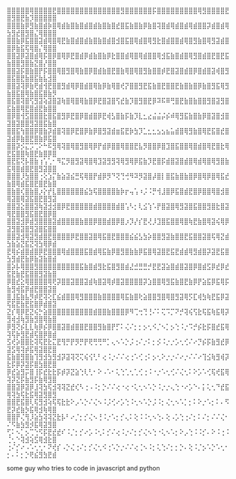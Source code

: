 ⣿⣿⣿⣿⣿⢿⣿⣿⣿⣿⣟⣿⣿⣿⣿⣿⣿⣿⣿⣿⣿⣿⣿⣿⣿⣻⣿⣿⣿⣿⣿⣿⡯⣿⣿⣿⣿⣿⣿⣿⣿⣿⢿⣻⣿⣿⣿⣿⣟⣿⣻⣿⣟⣷⡹⣿⣿⣿⣿⣿
⣿⣿⣿⣷⡿⣻⣷⣿⣾⡷⣿⢿⣾⣷⣿⣷⣿⣾⣿⣾⣷⣿⣷⣿⣞⣿⣯⣷⣿⣷⡿⣷⣿⢽⣿⣾⢿⣾⣿⣾⢿⣾⣿⣿⡽⣾⣿⣾⢿⣳⣻⣞⣿⣻⣿⣌⢿⣿⣿⣿
⣿⣿⣷⡿⣯⣿⣿⣽⣾⢿⣿⢿⣟⣷⣿⣾⣿⣾⣷⣿⣷⣿⣾⣿⣺⣿⣯⣿⢿⣾⣿⢿⣻⣗⣿⣾⣿⣿⣾⢿⣿⣻⣷⣿⢿⣻⣽⣾⣿⣿⡿⣷⣯⢯⢿⣿⡌⢿⣿⣿
⣿⣿⣽⡿⣽⣿⣾⢿⡯⣿⡿⣿⢿⡿⣟⣿⣾⡿⣾⣷⣿⣷⡿⣗⣿⣿⣾⢿⣿⢿⣾⣿⣿⢿⣺⣯⣷⣿⣾⣿⢿⣻⣿⣾⣿⣟⣿⣟⣯⣷⣿⣿⣻⣿⣷⣝⣿⡜⣿⣿
⣿⣿⣽⡯⣿⣷⣿⡟⡯⣿⣿⢿⣿⣻⣿⢿⣷⣿⡿⣿⣾⣷⣿⣟⣿⣷⢿⣿⢿⣿⣻⣷⣿⣿⡾⣟⣿⣽⣿⣾⣿⡿⣿⣾⣿⣽⢾⣿⣻⣿⣯⣿⣟⣷⣿⣯⣷⣧⣺⣿
⣿⣿⣽⢽⡿⣷⢟⣾⢺⣟⣿⣿⣻⣾⢿⡿⣿⣾⣿⢿⣷⡿⣷⢿⣿⢞⡝⣿⣿⣻⣟⣯⣷⣿⣟⣿⣿⣟⣷⣿⣷⣿⡿⣷⣿⣻⣯⢿⣻⣷⣿⣯⣿⢿⣷⣿⣯⣿⣷⡻
⣿⣯⣿⢽⣿⢫⣻⣽⢵⣽⣿⣽⢷⣿⢿⣿⢿⣷⣿⡿⣟⣿⣽⣿⢫⣞⣷⡹⣿⣻⣿⣟⡿⠽⠯⠿⢛⣿⣟⣷⣿⣷⣿⣿⣻⣿⣽⣻⣿⣯⣷⣿⢿⣟⣿⣾⣟⣷⣿⣿
⣿⡿⣿⢺⣫⣿⣿⣿⣗⣿⣯⣿⣻⡿⣟⣿⡿⣿⣾⣿⡿⣟⢾⣣⣿⣷⡯⣷⡹⣇⣂⣔⣬⣬⡬⡮⠾⢿⣻⣯⣷⣿⣷⡿⣿⣽⣿⣺⣿⣽⣿⣽⣿⣿⣻⣽⣿⣯⣷⣿
⣿⣿⣯⢳⣿⣿⡿⣿⣷⡽⣾⣿⢽⣿⡿⣟⣿⡿⣷⡿⣿⣻⣽⣾⣶⣯⣟⡷⣳⡹⣁⣂⣂⣢⣢⣦⣥⣾⣿⢿⣻⣷⣿⢿⣟⣯⣿⣞⣿⣽⣾⡿⣷⣿⣟⣿⣷⡿⣯⣿
⣿⣿⡽⡪⣍⡩⢉⠕⠓⠯⣻⢿⢽⣿⢿⣿⣻⣿⢿⡿⡟⣾⡿⣿⣿⢿⣿⣿⣟⣧⡻⣿⣿⡿⣿⣹⣿⣯⣿⣿⢿⣿⣾⣿⢿⣟⣿⣗⢿⣟⣯⣿⣿⢷⣿⣟⣷⣿⡿⣿
⣿⣟⣯⢝⡧⣿⣷⢰⢡⢁⠂⠻⣍⡻⣿⣻⣽⢿⣿⢿⣹⣽⣻⣻⢽⢿⣻⢿⡿⣯⣷⡹⣟⣿⡯⣾⣿⣽⣿⣾⣿⢿⣾⢿⣿⢿⣻⣿⣷⣯⢿⣿⣾⣿⣟⣿⣻⣽⣿⣿
⣿⣿⣿⡸⣳⣿⣿⢐⢕⣱⡍⣷⣵⣽⣮⣛⢯⢿⣿⡟⣾⡿⡻⠙⢝⢙⢚⠻⠽⡻⣽⣿⡼⣿⡇⣿⣯⣷⣿⣷⣿⡿⣿⢿⡿⣿⢿⣯⣞⣷⣿⢿⣾⣯⣿⣟⣿⣟⣷⣿
⣿⣷⣿⢎⣿⣷⣿⡰⡕⡞⣇⣿⣿⣿⣿⣿⣿⣮⣳⢯⣿⣿⣿⣿⣷⡷⡖⢤⢡⠰⡨⠨⡛⢺⣸⣿⡿⣯⣿⣾⣟⣿⡿⣿⣿⢿⣿⣺⣿⢿⣽⣿⢿⣽⣯⣿⣟⣿⣻⣽
⣿⣿⣽⣕⣿⣿⣽⢷⣽⣺⣺⣿⡿⣟⣿⣿⣿⣿⣿⣾⣿⣿⣿⣿⣾⣿⢡⠣⡂⢇⣪⢱⠡⡟⣿⣽⣿⢿⣻⣽⣿⣯⣿⣿⣻⣿⣗⣿⣽⢿⣟⣿⣿⣻⣯⣿⣟⣿⡿⣿
⣿⣿⣽⣺⡿⣾⣻⣿⣿⣿⣽⣾⣿⣿⣿⣿⣷⣿⣿⡿⣿⣿⣾⣿⡿⣿⡰⡹⡜⡎⣟⢜⡸⣹⣿⣯⣿⣿⢿⣿⢷⣟⣷⣿⢿⣽⢮⢿⡿⣽⣻⣿⣽⣿⣻⣽⣿⣯⣿⣿
⣿⣿⣽⣺⢿⣽⣻⣾⣿⣟⣿⣿⣿⣿⡿⣟⣿⣿⣽⣿⢿⣯⣿⣟⣿⣿⣿⣮⣮⣣⣳⡵⣿⣿⣻⣽⣷⣿⣿⣟⣯⣿⣿⣽⣿⢯⢿⣝⣾⣳⣷⣵⣝⣯⣝⢽⣳⢿⡿⣾
⣟⢿⡮⣾⣿⣾⣿⡿⣟⣿⣿⣿⢿⣾⣿⣿⣿⣯⣿⣾⢿⣯⣷⡿⣿⣻⣿⣷⣷⡿⣯⣿⢿⣽⣿⣟⣯⣟⣾⣾⢿⣻⣾⣿⡽⣽⣟⣯⣿⣳⣻⣾⣟⣷⡿⣷⣽⣷⣿⣾
⣿⡵⡧⢿⣿⣿⣻⣿⣿⣿⣿⣿⣿⣿⣿⣿⣯⣷⣿⣾⣻⣗⣯⣿⣻⣿⣾⣜⣚⣛⣛⡚⣟⣟⣽⣵⣿⣾⣿⣽⣿⡿⣿⣾⣫⡿⣞⡿⣞⣯⣟⣷⣟⣯⣿⣿⣻⣽⣷⣿
⡿⣿⣞⣕⢿⣿⣿⣿⣿⢿⢟⡽⣿⣿⣽⣿⣿⣽⣾⢷⣿⣽⢿⡾⣿⣽⣿⣿⣿⣿⡽⣱⣿⣿⢿⣻⣯⣷⣿⣟⣷⡿⡟⣵⣯⡿⣯⢿⡯⣷⣻⢾⣯⡿⣾⣟⣿⣿⣽⣿
⣿⣸⣯⣷⣧⡻⡾⣟⢽⢕⣏⣮⣾⣿⣿⢿⣻⣿⣿⣿⣷⣿⣿⣿⣿⢿⣯⣷⣿⢗⣵⣿⣿⣻⣿⢿⣿⣻⣽⢿⡫⣏⢾⣳⢷⣟⣯⡿⣽⢯⣯⣟⣷⣟⣯⣿⡿⣾⣿⣽
⣝⡎⢿⡿⣟⣝⢮⡓⣵⣿⣿⣿⣿⣿⣿⣿⣿⣿⣿⣾⣿⣿⣷⣿⣿⣿⡿⠻⢉⢒⢙⢘⠌⠅⢍⠩⡉⠝⡚⢽⢮⢫⣗⢯⣯⢷⣯⢿⡽⣻⢾⣺⢷⣻⣷⣻⣿⢿⣷⣿
⡿⣻⢝⡮⣇⣇⢷⡿⡮⡿⣿⣿⣽⣿⣾⣿⣿⣟⣿⣿⣻⣷⣿⡟⡋⠅⢌⠌⡂⡂⡢⢂⠪⡈⠢⡁⡢⢑⠨⡐⠩⡚⡮⣗⡯⣿⣞⣯⢿⢽⢯⡷⣻⣟⣾⢯⣿⡿⣿⣾
⣫⢞⡵⣿⣿⣗⢽⢯⣟⣗⣍⣟⢻⡛⡟⡻⡛⡟⢟⢛⢛⠛⡁⢄⠢⠡⡑⡨⢐⠌⡐⠅⡂⡪⠨⡐⡐⡡⢂⢊⠌⠔⡙⡮⡯⣷⣻⣞⡿⣽⣫⢿⢽⡾⣯⢿⣽⣿⣟⣿
⣯⣷⣿⣻⣿⣷⢹⣻⣺⣳⣻⣺⡽⣽⢽⢝⢍⢮⢪⢃⠃⢔⠨⡐⠌⠌⢔⢐⠡⢊⢐⠅⡢⢂⠕⡐⡐⠌⠔⡐⠌⠌⠔⢹⣪⢷⣻⢾⡽⣗⡯⡿⡽⣽⡯⣿⣳⣿⣟⣿
⡿⣞⣵⣻⡭⣿⢸⡯⣞⣗⣗⡯⡾⡽⣝⣵⢑⢇⢃⠂⠕⠠⠡⠂⢅⢑⢁⢂⢁⢊⢐⠨⠐⡐⠡⢂⢊⠌⢌⢂⠅⠕⡡⠡⢊⢯⢞⣯⢿⢽⡽⣝⡯⣷⣻⡯⣷⢿⣻⣿
⣿⣿⣽⡿⣽⡿⣸⢽⣳⢯⣺⢽⢽⣝⣞⢎⠣⢐⠠⠨⡂⡑⠌⠌⢔⠐⢔⠐⢅⢂⠢⠡⡑⠨⡐⡐⢄⢑⠐⠔⡡⠑⠄⡅⢅⢂⠙⣞⣯⢿⢽⣳⢯⣗⣯⢿⣽⣻⣿⣻
⣿⣿⣟⣯⣿⢇⢯⣻⣺⢵⢯⢯⣗⣗⠕⡠⠡⡑⠌⢌⠢⠨⡨⢊⠔⡡⢑⠨⢂⠢⠡⡑⡨⠨⡂⢌⢂⠢⠡⡁⡂⠅⠕⡐⠡⡂⠅⠄⠫⣟⡽⣞⣷⡳⣯⢿⣺⢷⢿⣿
⣿⣿⡟⢌⢻⡸⣵⣳⢽⢽⣝⣗⡧⠃⠔⡈⡂⡊⢌⠢⢘⠨⡐⠡⡂⡊⢄⠅⢕⠨⠨⢂⠢⢑⠄⢕⠠⡡⢑⢐⠌⡂⠅⠌⡂⠌⠌⢌⠂⠌⠫⣷⣳⣻⡺⣯⢿⣽⣻⣿
⢋⠅⠢⡁⡢⢉⢑⠫⡯⣟⣞⣞⠎⠨⡈⡂⡊⠔⡡⠨⢂⠅⡊⠌⢔⠨⡐⠌⡂⡊⢌⠢⢑⠐⢅⠢⠡⡂⠕⡠⢑⠨⠨⡊⠄⠕⠨⢐⠨⢈⢂⠑⢽⣺⢵⣫⢿⣺⣗⣿
⢐⠌⡊⠔⠠⠡⢂⢂⠂⠝⢞⡎⠠⡑⢌⢐⠌⡂⡊⢌⢂⠪⢐⠡⡑⡐⠌⠌⢔⢈⠢⠨⡂⢅⢑⠌⡂⡂⡑⠄⢕⠨⡈⡢⠡⡑⠡⢂⠂⡂⠄⠅⡂⡑⢟⣮⣻⣳⣟⣾

some guy who tries to code in javascript and python
